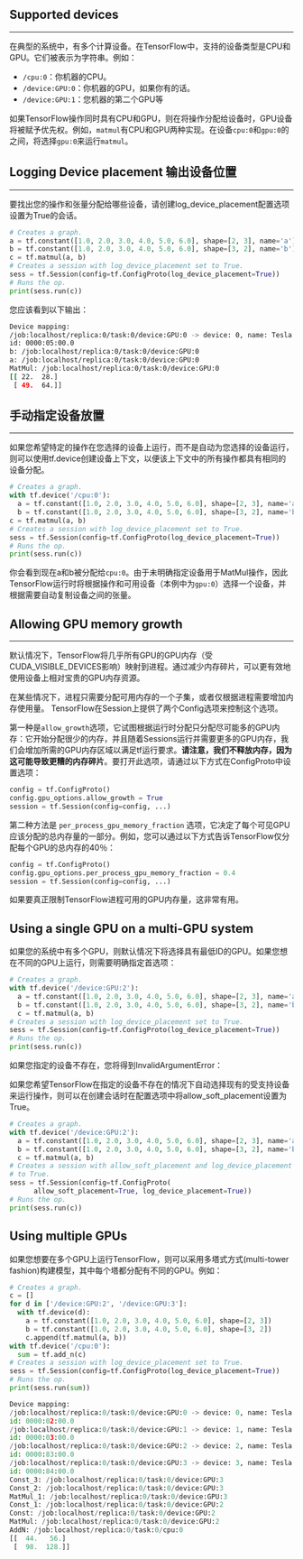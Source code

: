 ## Supported devices

---

在典型的系统中，有多个计算设备。在TensorFlow中，支持的设备类型是CPU和GPU。它们被表示为字符串。例如：

- `/cpu:0`：你机器的CPU。
- `/device:GPU:0`：你机器的GPU，如果你有的话。
- `/device:GPU:1`：您机器的第二个GPU等

如果TensorFlow操作同时具有CPU和GPU，则在将操作分配给设备时，GPU设备将被赋予优先权。例如，`matmul`有CPU和GPU两种实现。在设备`cpu:0`和`gpu:0`的之间，将选择`gpu:0`来运行`matmul`。

## Logging Device placement 输出设备位置

---

要找出您的操作和张量分配给哪些设备，请创建log_device_placement配置选项设置为True的会话。

```python
# Creates a graph.
a = tf.constant([1.0, 2.0, 3.0, 4.0, 5.0, 6.0], shape=[2, 3], name='a')
b = tf.constant([1.0, 2.0, 3.0, 4.0, 5.0, 6.0], shape=[3, 2], name='b')
c = tf.matmul(a, b)
# Creates a session with log_device_placement set to True.
sess = tf.Session(config=tf.ConfigProto(log_device_placement=True))
# Runs the op.
print(sess.run(c))
```

您应该看到以下输出：

```bash
Device mapping:
/job:localhost/replica:0/task:0/device:GPU:0 -> device: 0, name: Tesla K40c, pci bus
id: 0000:05:00.0
b: /job:localhost/replica:0/task:0/device:GPU:0
a: /job:localhost/replica:0/task:0/device:GPU:0
MatMul: /job:localhost/replica:0/task:0/device:GPU:0
[[ 22.  28.]
 [ 49.  64.]]
```

## 手动指定设备放置

---

如果您希望特定的操作在您选择的设备上运行，而不是自动为您选择的设备运行，则可以使用tf.device创建设备上下文，以便该上下文中的所有操作都具有相同的设备分配。

```python
# Creates a graph.
with tf.device('/cpu:0'):
  a = tf.constant([1.0, 2.0, 3.0, 4.0, 5.0, 6.0], shape=[2, 3], name='a')
  b = tf.constant([1.0, 2.0, 3.0, 4.0, 5.0, 6.0], shape=[3, 2], name='b')
c = tf.matmul(a, b)
# Creates a session with log_device_placement set to True.
sess = tf.Session(config=tf.ConfigProto(log_device_placement=True))
# Runs the op.
print(sess.run(c))
```

你会看到现在a和b被分配给`cpu:0`。由于未明确指定设备用于MatMul操作，因此TensorFlow运行时将根据操作和可用设备（本例中为`gpu:0`）选择一个设备，并根据需要自动复制设备之间的张量。

## Allowing GPU memory growth

---

默认情况下，TensorFlow将几乎所有GPU的GPU内存（受CUDA_VISIBLE_DEVICES影响）映射到进程。通过减少内存碎片，可以更有效地使用设备上相对宝贵的GPU内存资源。

在某些情况下，进程只需要分配可用内存的一个子集，或者仅根据进程需要增加内存使用量。 TensorFlow在Session上提供了两个Config选项来控制这个选项。

第一种是`allow_growth`选项，它试图根据运行时分配只分配尽可能多的GPU内存：它开始分配很少的内存，并且随着Sessions运行并需要更多的GPU内存，我们会增加所需的GPU内存区域以满足tf运行要求。**请注意，我们不释放内存，因为这可能导致更糟的内存碎片**。要打开此选项，请通过以下方式在ConfigProto中设置选项：

```python
config = tf.ConfigProto()
config.gpu_options.allow_growth = True
session = tf.Session(config=config, ...)
```

第二种方法是 `per_process_gpu_memory_fraction` 选项，它决定了每个可见GPU应该分配的总内存量的一部分。例如，您可以通过以下方式告诉TensorFlow仅分配每个GPU的总内存的40％：

```python
config = tf.ConfigProto()
config.gpu_options.per_process_gpu_memory_fraction = 0.4
session = tf.Session(config=config, ...)
```

如果要真正限制TensorFlow进程可用的GPU内存量，这非常有用。

## Using a single GPU on a multi-GPU system

如果您的系统中有多个GPU，则默认情况下将选择具有最低ID的GPU。如果您想在不同的GPU上运行，则需要明确指定首选项：

```python
# Creates a graph.
with tf.device('/device:GPU:2'):
  a = tf.constant([1.0, 2.0, 3.0, 4.0, 5.0, 6.0], shape=[2, 3], name='a')
  b = tf.constant([1.0, 2.0, 3.0, 4.0, 5.0, 6.0], shape=[3, 2], name='b')
  c = tf.matmul(a, b)
# Creates a session with log_device_placement set to True.
sess = tf.Session(config=tf.ConfigProto(log_device_placement=True))
# Runs the op.
print(sess.run(c))
```

如果您指定的设备不存在，您将得到InvalidArgumentError：

如果您希望TensorFlow在指定的设备不存在的情况下自动选择现有的受支持设备来运行操作，则可以在创建会话时在配置选项中将allow_soft_placement设置为True。

```python
# Creates a graph.
with tf.device('/device:GPU:2'):
  a = tf.constant([1.0, 2.0, 3.0, 4.0, 5.0, 6.0], shape=[2, 3], name='a')
  b = tf.constant([1.0, 2.0, 3.0, 4.0, 5.0, 6.0], shape=[3, 2], name='b')
  c = tf.matmul(a, b)
# Creates a session with allow_soft_placement and log_device_placement set
# to True.
sess = tf.Session(config=tf.ConfigProto(
      allow_soft_placement=True, log_device_placement=True))
# Runs the op.
print(sess.run(c))
```

## Using multiple GPUs

如果您想要在多个GPU上运行TensorFlow，则可以采用多塔式方式(multi-tower fashion)构建模型，其中每个塔都分配有不同的GPU。例如：

```python
# Creates a graph.
c = []
for d in ['/device:GPU:2', '/device:GPU:3']:
  with tf.device(d):
    a = tf.constant([1.0, 2.0, 3.0, 4.0, 5.0, 6.0], shape=[2, 3])
    b = tf.constant([1.0, 2.0, 3.0, 4.0, 5.0, 6.0], shape=[3, 2])
    c.append(tf.matmul(a, b))
with tf.device('/cpu:0'):
  sum = tf.add_n(c)
# Creates a session with log_device_placement set to True.
sess = tf.Session(config=tf.ConfigProto(log_device_placement=True))
# Runs the op.
print(sess.run(sum))
```

```python
Device mapping:
/job:localhost/replica:0/task:0/device:GPU:0 -> device: 0, name: Tesla K20m, pci bus
id: 0000:02:00.0
/job:localhost/replica:0/task:0/device:GPU:1 -> device: 1, name: Tesla K20m, pci bus
id: 0000:03:00.0
/job:localhost/replica:0/task:0/device:GPU:2 -> device: 2, name: Tesla K20m, pci bus
id: 0000:83:00.0
/job:localhost/replica:0/task:0/device:GPU:3 -> device: 3, name: Tesla K20m, pci bus
id: 0000:84:00.0
Const_3: /job:localhost/replica:0/task:0/device:GPU:3
Const_2: /job:localhost/replica:0/task:0/device:GPU:3
MatMul_1: /job:localhost/replica:0/task:0/device:GPU:3
Const_1: /job:localhost/replica:0/task:0/device:GPU:2
Const: /job:localhost/replica:0/task:0/device:GPU:2
MatMul: /job:localhost/replica:0/task:0/device:GPU:2
AddN: /job:localhost/replica:0/task:0/cpu:0
[[  44.   56.]
 [  98.  128.]]
```